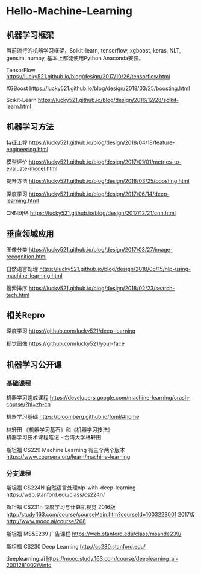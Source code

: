 # Hello-Machine-Learning


## 机器学习框架

当前流行的机器学习框架，Scikit-learn, tensorflow, xgboost, keras, NLT, gensim, numpy, 基本上都能使用Python Anaconda安装。

TensorFlow
https://lucky521.github.io/blog/design/2017/10/26/tensorflow.html

XGBoost
https://lucky521.github.io/blog/design/2018/03/25/boosting.html

Scikit-Learn
https://lucky521.github.io/blog/design/2016/12/28/scikit-learn.html


## 机器学习方法

特征工程
https://lucky521.github.io/blog/design/2018/04/18/feature-engineering.html

模型评价
https://lucky521.github.io/blog/design/2017/01/01/metrics-to-evaluate-model.html

提升方法
https://lucky521.github.io/blog/design/2018/03/25/boosting.html

深度学习
https://lucky521.github.io/blog/design/2017/06/14/deep-learning.html

CNN网络
https://lucky521.github.io/blog/design/2017/12/21/cnn.html


## 垂直领域应用

图像分类
https://lucky521.github.io/blog/design/2017/03/27/image-recognition.html

自然语言处理
https://lucky521.github.io/blog/design/2018/05/15/nlp-using-machine-learning.html

搜索排序
https://lucky521.github.io/blog/design/2018/02/23/search-tech.html


## 相关Repro

深度学习
https://github.com/lucky521/deep-learning

视觉图像
https://github.com/lucky521/your-face



## 机器学习公开课

### 基础课程

机器学习速成课程
    https://developers.google.com/machine-learning/crash-course/?hl=zh-cn

机器学习基础
    https://bloomberg.github.io/foml/#home

林轩田 《机器学习基石》和《机器学习技法》  
    机器学习技术课程笔记 - 台湾大学林轩田

斯坦福 CS229 Machine Learning
    有三个两个版本 https://www.coursera.org/learn/machine-learning

### 分支课程 

斯坦福 CS224N 自然语言处理nlp-with-deep-learning
    https://web.stanford.edu/class/cs224n/

斯坦福 CS231n 深度学习与计算机视觉
    2016版 http://study.163.com/course/courseMain.htm?courseId=1003223001
    2017版 http://www.mooc.ai/course/268

斯坦福 MS&E239 广告课程
    https://web.stanford.edu/class/msande239/

斯坦福 CS230 Deep Learning
    http://cs230.stanford.edu/
    
deeplearning.ai
    https://mooc.study.163.com/course/deeplearning_ai-2001281002#/info